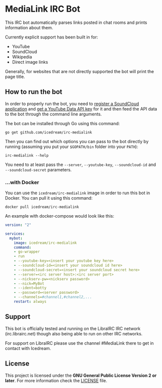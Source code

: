 # MediaLink IRC Bot

This IRC bot automatically parses links posted in chat rooms and prints information about them.

Currently explicit support has been built in for:

- YouTube
- SoundCloud
- Wikipedia
- Direct image links

Generally, for websites that are not directly supported the bot will print the page title.

## How to run the bot

In order to properly run the bot, you need to [register a SoundCloud application](http://soundcloud.com/you/apps/new) and [get a YouTube Data API key](https://console.developers.google.com/apis/api/youtube/overview) for it and then feed the API data to the bot through the command line arguments.

The bot can be installed through Go using this command:

	go get github.com/icedream/irc-medialink

Then you can find out which options you can pass to the bot directly by running (assuming you put your `$GOPATH/bin` folder into your `PATH`):

	irc-medialink --help

You need to at least pass the `--server`, `--youtube-key`, `--soundcloud-id` and `--soundcloud-secret` parameters.

### ...with Docker

You can use the `icedream/irc-medialink` image in order to run this bot in Docker. You can pull it using this command:

	docker pull icedream/irc-medialink

An example with docker-compose would look like this:

```yaml
version: "2"

services:
  mybot:
    image: icedream/irc-medialink
    command:
    - go-wrapper
    - run
    - --youtube-key=<insert your youtube key here>
    - --soundcloud-id=<insert your soundcloud id here>
    - --soundcloud-secret=<insert your soundcloud secret here>
    - --server=<irc server host>:<irc server port>
    - --nickserv-pw=<nickserv password>
    - --nick=MyBot
    - --ident=botty
    - --password=<server password>
    - --channels=#channel1,#channel2,...
    restart: always
```

## Support

This bot is officially tested and running on the LibraIRC IRC network (irc.librairc.net) though also being able to run on other IRC networks.

For support on LibraIRC please use the channel #MediaLink there to get in contact with Icedream.

## License

This project is licensed under the **GNU General Public License Version 2 or later**. For more information check the [LICENSE](LICENSE) file.
